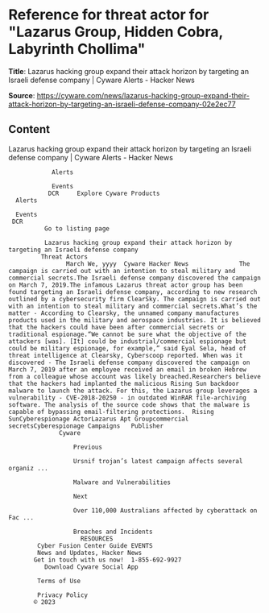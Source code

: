 # Reference for threat actor for "Lazarus Group, Hidden Cobra, Labyrinth Chollima"

**Title**: Lazarus hacking group expand their attack horizon by targeting an Israeli defense company | Cyware Alerts - Hacker News

**Source**: https://cyware.com/news/lazarus-hacking-group-expand-their-attack-horizon-by-targeting-an-israeli-defense-company-02e2ec77

## Content



Lazarus hacking group expand their attack horizon by targeting an Israeli defense company | Cyware Alerts - Hacker News


    
                Alerts
               
                Events
               DCR     Explore Cyware Products    
      Alerts
     
      Events
     DCR      
              Go to listing page
             
              Lazarus hacking group expand their attack horizon by targeting an Israeli defense company
             Threat Actors
                    March We, yyyy  Cyware Hacker News              The campaign is carried out with an intention to steal military and commercial secrets.The Israeli defense company discovered the campaign on March 7, 2019.The infamous Lazarus threat actor group has been found targeting an Israeli defense company, according to new research outlined by a cybersecurity firm ClearSky. The campaign is carried out with an intention to steal military and commercial secrets.What’s the matter - According to Clearsky, the unnamed company manufactures products used in the military and aerospace industries. It is believed that the hackers could have been after commercial secrets or traditional espionage.“We cannot be sure what the objective of the attackers [was]. [It] could be industrial/commercial espionage but could be military espionage, for example,” said Eyal Sela, head of threat intelligence at Clearsky, Cyberscoop reported. When was it discovered - The Israeli defense company discovered the campaign on March 7, 2019 after an employee received an email in broken Hebrew from a colleague whose account was likely breached.Researchers believe that the hackers had implanted the malicious Rising Sun backdoor malware to launch the attack. For this, the Lazarus group leverages a vulnerability - CVE-2018-20250 - in outdated WinRAR file-archiving software. The analysis of the source code shows that the malware is capable of bypassing email-filtering protections.  Rising SunCyberespionage ActorLazarus Apt Groupcommercial secretsCyberespionage Campaigns   Publisher 
                  Cyware
                   
                      Previous
                     
                      Ursnif trojan’s latest campaign affects several organiz ...
                     
                      Malware and Vulnerabilities
                       
                      Next
                     
                      Over 110,000 Australians affected by cyberattack on Fac ...
                     
                      Breaches and Incidents
                        RESOURCES 
            Cyber Fusion Center Guide EVENTS   
            News and Updates, Hacker News
           Get in touch with us now!  1-855-692-9927   
              Download Cyware Social App
                   
            Terms of Use
           
            Privacy Policy
           © 2023 


